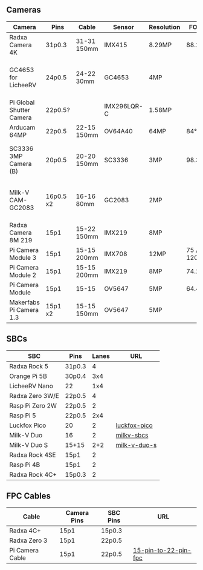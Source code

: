 ## Cameras
| Camera                          | Pins      | Cable       | Sensor      | Resolution | FOV D     | URL |
|---------------------------------|-----------|-------------|-------------|------------|-----------|-----|
| Radxa Camera 4K                 | 31p0.3    | 31-31 150mm | IMX415      | 8.29MP     | 88.2±5°   | |
| GC4653 for LicheeRV             | 24p0.5    | 24-22 30mm  | GC4653      | 4MP        |           | [gc4653-camera-for-licheerv-nano](https://shop.plati.ma/products/gc4653-camera-module-for-licheerv-nano) |
| Pi Global Shutter Camera        | 22p0.5?   |             | IMX296LQR-C | 1.58MP     |           | |
| Arducam 64MP                    | 22p0.5    | 22-15 150mm | OV64A40     | 64MP       | 84°       | |
| SC3336 3MP Camera (B)           | 20p0.5    | 20-20 150mm | SC3336      | 3MP        | 98.3°     | [luckfox-sc3336-3mp-camera-b](https://shop.plati.ma/products/luckfox-sc3336-3mp-camera-b) |
| Milk-V CAM-GC2083               | 16p0.5 x2 | 16-16 80mm  | GC2083      | 2MP        |           | [cam-gc2083-for-milk-v-duo](https://shop.plati.ma/products/cam-gc2083-for-milk-v-duo) |
| Radxa Camera 8M 219             | 15p1      | 15-22 150mm | IMX219      | 8MP        |           | |
| Pi Camera Module 3              | 15p1      | 15-15 200mm | IMX708      | 12MP       | 75 / 120° | |
| Pi Camera Module 2              | 15p1      | 15-15 200mm | IMX219      | 8MP        | 74.2°     | |
| Pi Camera Module                | 15p1      | 15-15       | OV5647      | 5MP        | 64.4°     | |
| Makerfabs Pi Camera 1.3         | 15p1 x2   | 15-15 150mm | OV5647      | 5MP        |           | [5mp-sbc-camera](https://shop.plati.ma/products/5mp-sbc-camera) |

## SBCs
| SBC             | Pins   | Lanes | URL |
|-----------------|--------|-------|-----|
| Radxa Rock 5    | 31p0.3 | 4     | |
| Orange Pi 5B    | 30p0.4 | 3x4   | |
| LicheeRV Nano   | 22     | 1x4   |
| Radxa Zero 3W/E | 22p0.5 | 4     | |
| Rasp Pi Zero 2W | 22p0.5 | 2     | |
| Rasp Pi 5       | 22p0.5 | 2x4   | |
| Luckfox Pico    | 20     | 2     | [luckfox-pico](https://shop.plati.ma/search?q=pico) |
| Milk-V Duo      | 16     | 2     | [milkv-sbcs](https://shop.plati.ma/collections/all?filter.p.vendor=Milk-V) |
| Milk-V Duo S    | 15+15  | 2+2   | [milk-v-duo-s](https://shop.plati.ma/products/milk-v-duo-s) |
| Radxa Rock 4SE  | 15p1   | 2     | |
| Rasp Pi 4B      | 15p1   | 2     | |
| Radxa Rock 4C+  | 15p0.3 | 2     | |

## FPC Cables
| Cable           | Camera Pins | SBC Pins | URL |
|-----------------|-------------|----------|-----|
| Radxa 4C+       | 15p1        | 15p0.3   | |
| Radxa Zero 3    | 15p1        | 22p0.5   | |
| Pi Camera Cable | 15p1        | 22p0.5   | [15-pin-to-22-pin-fpc](https://shop.plati.ma/products/15-pin-to-22-pin-fpc) |
